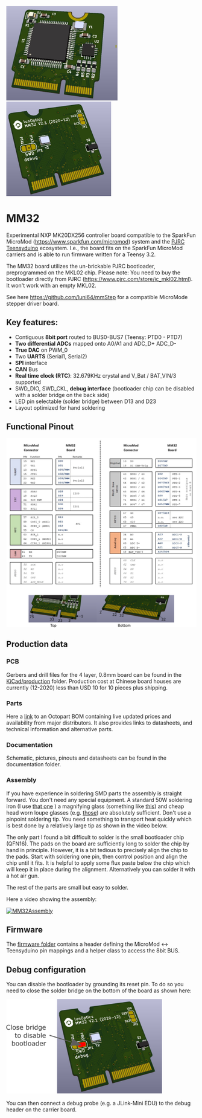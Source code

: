 
<img src="Documentation/3d_top.jpg" alt="3d top" height="250" > <img src="Documentation/3d_bottom.jpg" alt="3d bottom" height="250" >

# MM32
Experimental NXP MK20DX256 controller board compatible to the SparkFun MicroMod (https://www.sparkfun.com/micromod) system and the [PJRC Teensyduino](https://www.pjrc.com/teensy/teensyduino.html) ecosystem. I.e., the board fits on the SparkFun MicroMod carriers and is able to run firmware written for a Teensy 3.2.

The MM32 board utilizes the un-brickable PJRC bootloader, preprogrammed on the MKL02 chip. Please note: You need to buy the bootloader directly from PJRC (https://www.pjrc.com/store/ic_mkl02.html). It won't work with an empty MKL02.

See here https://github.com/luni64/mmStep for a compatible MicroMode stepper driver board.

## Key features:
- Contiguous **8bit port** routed to BUS0-BUS7 (Teensy: PTD0 - PTD7)
- **Two differential ADCs** mapped onto A0/A1 and ADC_D+ ADC_D-
- **True DAC** on PWM_0
- Two **UARTS** (Serial1, Serial2)
- **SPI** interface
- **CAN** Bus
- **Real time clock (RTC)**: 32.679KHz crystal and V_Bat / BAT_VIN/3
supported
- SWD_DIO, SWD_CKL, **debug interface** (bootloader chip can be disabled with a solder bridge on the back side)
- LED pin selectable (solder bridge) between D13 and D23
- Layout optimized for hand soldering



## Functional Pinout

<img src="Documentation/functions.png"/>



## Production data

### PCB
Gerbers and drill files for the 4 layer, 0.8mm board can be found in the [KiCad/production](/KiCad/Production) folder. Production cost at Chinese board houses are currently (12-2020) less than USD 10 for 10 pieces plus shipping.

### Parts
Here a [link](https://octopart.com/bom-tool/5AbwHvxe) to an Octopart BOM
containing live updated prices and availability from major distributors. It also   provides links to datasheets, and technical information and alternative parts.
### Documentation
Schematic, pictures, pinouts and datasheets can be found in the documentation folder.

### Assembly
If you have experience in soldering SMD parts the assembly is straight forward. You don't need any special equipment. A standard 50W soldering iron (I use [that one](https://www.weller-tools.com/professional/EUR/en/Professional/Soldering+technology/Soldering+irons/Low-voltage+soldering+irons/Magnastat/TCP+24+) ) a magnifying glass (something like [this]( https://www.aliexpress.com/i/4000270805536.html)) and cheap head worn loupe glasses (e.g. [those](https://www.amazon.com/AORAEM-Magnifier-Glasses-Light-Extensions/dp/B01AJOD03A/ref=pd_vtp_194_1/145-9533834-3577657?_encoding=UTF8&pd_rd_i=B01AJOD03A&pd_rd_r=63fb740a-9b8e-4cf2-9c06-6a06746b77a2&pd_rd_w=vxmCN&pd_rd_wg=adZVj&pf_rd_p=4f2ab3e8-468a-4a7c-9b91-89d6a9221c29&pf_rd_r=BTKH33K3SHZ2QSCJZ0XT&psc=1&refRID=BTKH33K3SHZ2QSCJZ0XT)) are absolutely sufficient. Don't use a pinpoint soldering tip. You need something to transport heat quickly which is best done by a relatively large tip as shown in the video below. 

The only part I found a bit difficult to solder is the small bootloader chip (QFN16). The pads on the board are sufficiently long to solder the chip by hand in principle. However, it is a bit tedious to precisely align the chip to the pads. Start with soldering one pin, then control position and align the chip until it fits. It is helpful to apply some flux paste below the chip which will keep it in place during the alignment. Alternatively you can solder it with a hot air gun.

The rest of the parts are small but easy to solder.

Here a video showing the assembly:

[![MM32Assembly](https://img.youtube.com/vi/CCVqATbAmtM/0.jpg)](https://www.youtube.com/watch?v=CCVqATbAmtM)


## Firmware

The [firmware folder](/Firmware) contains a header defining the
MicroMod <-> Teensyduino pin mappings and a helper class to access the
8bit BUS.

## Debug configuration

You can disable the bootloader by grounding its reset pin. To do so you
need to close the solder bridge on the bottom of the board as shown here:

<img src="Documentation/debugConfig.png" alt="3d top" height="250">

You can then connect a debug probe (e.g. a JLink-Mini EDU) to the debug
header on the carrier board.

